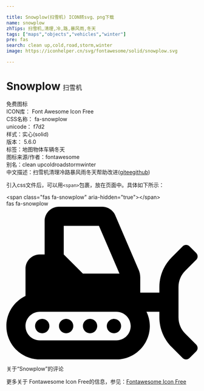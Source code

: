 ```yaml
---

title: Snowplow(扫雪机) ICON转svg、png下载
name: snowplow
zhTips: 扫雪机,清理,冷,路,暴风雨,冬天
tags: ["maps","objects","vehicles","winter"]
pre: fas
search: clean up,cold,road,storm,winter
image: https://iconhelper.cn/svg/fontawesome/solid/snowplow.svg

---
```


# Snowplow  <small style="font-size: 60%;font-weight: 100">扫雪机</small>


<div class="detail-page">
<p>
<span><span class="badge-success badge">免费图标</span> </span>
<br/>
<span>
ICON库：
<span class="badge-secondary badge">Font Awesome Icon Free</span> 
</span>
<br/>
<span>
CSS名称：
<span class="badge-secondary badge">fa-snowplow</span> 
</span>
<br/>
<span>
unicode：
<span class="badge-secondary badge">f7d2</span> 
<copy-btn content='f7d2' btn-title=""></copy-btn>
<copy-btn :content='String.fromCodePoint(parseInt("f7d2", 16))' btn-title="复制U"></copy-btn>
</span><br/><span>样式：<span class="badge-light badge">实心(solid)</span></span>
<br/>
<span>
版本：
<span class="badge-secondary badge">5.6.0</span> 
</span><br/><span>标签：<span class="badge-light badge"><router-link to="/tags/maps.html">地图</router-link></span><span class="badge-light badge"><router-link to="/tags/objects.html">物体</router-link></span><span class="badge-light badge"><router-link to="/tags/vehicles.html">车辆</router-link></span><span class="badge-light badge"><router-link to="/tags/winter.html">冬天</router-link></span></span>
<br/>
<span>图标来源/作者：<span class="badge-light badge">fontawesome</span></span> 
<br/>
<span>别名：<span class="badge-light badge">clean up</span><span class="badge-light badge">cold</span><span class="badge-light badge">road</span><span class="badge-light badge">storm</span><span class="badge-light badge">winter</span></span><br/><span class="zh-detail">中文描述：<span class="badge-primary badge">扫雪机</span><span class="badge-primary badge">清理</span><span class="badge-primary badge">冷</span><span class="badge-primary badge">路</span><span class="badge-primary badge">暴风雨</span><span class="badge-primary badge">冬天</span><span class="help-link"><span>帮助改进</span>(<a href="https://gitee.com/liuwave/icon-helper/edit/master/json/fontawesome/solid/snowplow.json" target="_blank" rel="noopener noreferrer">gitee</a><a href="https://github.com/liuwave/icon-helper/edit/master/json/fontawesome/solid/snowplow.json" target="_blank" rel="noopener noreferrer">github</a></span>)</span><br/>
</p>
</div>
<div class="alert alert-dark">
  <i class="fas fa-snowplow fa-xs"></i>
  <i class="fas fa-snowplow fa-sm"></i>
  <i class="fas fa-snowplow fa-lg"></i>
  <i class="fas fa-snowplow fa-2x"></i>
  <i class="fas fa-snowplow fa-3x"></i>
  <i class="fas fa-snowplow fa-5x"></i>
  <i class="fas fa-snowplow fa-7x"></i>
</div>
<div>
  <p>引入css文件后，可以用<code>&lt;span&gt;</code>包裹，放在页面中。具体如下所示：    
  </p>
  <div class="alert alert-primary" style="font-size: 14px">
    &lt;span class="fas fa-snowplow" aria-hidden="true"&gt;&lt;/span&gt;
    <copy-btn content='<span class="fas fa-snowplow" aria-hidden="true"></span>'></copy-btn>
  </div>
  <div class="alert alert-secondary">
    <i class="fas fa-snowplow"
    style="font-size: 24px"
    aria-hidden="true"></i> fas fa-snowplow
    <copy-btn content="fas fa-snowplow" btn-title="复制图标名称"></copy-btn>
  </div>
</div>
<div id="svg" class="svg-wrap">
<svg xmlns="http://www.w3.org/2000/svg" viewBox="0 0 640 512"><path d="M120 376c-13.3 0-24 10.7-24 24s10.7 24 24 24 24-10.7 24-24-10.7-24-24-24zm80 0c-13.3 0-24 10.7-24 24s10.7 24 24 24 24-10.7 24-24-10.7-24-24-24zm80 0c-13.3 0-24 10.7-24 24s10.7 24 24 24 24-10.7 24-24-10.7-24-24-24zm80 0c-13.3 0-24 10.7-24 24s10.7 24 24 24 24-10.7 24-24-10.7-24-24-24zm238.6 49.4c-14.5-14.5-22.6-34.1-22.6-54.6V269.2c0-20.5 8.1-40.1 22.6-54.6l36.7-36.7c6.2-6.2 6.2-16.4 0-22.6l-22.6-22.6c-6.2-6.2-16.4-6.2-22.6 0l-36.7 36.7c-26.5 26.5-41.4 62.4-41.4 99.9V288h-64v-50.9c0-8.7-1.8-17.2-5.2-25.2L364.5 29.1C356.9 11.4 339.6 0 320.3 0H176c-26.5 0-48 21.5-48 48v112h-16c-26.5 0-48 21.5-48 48v91.2C26.3 317.2 0 355.4 0 400c0 61.9 50.1 112 112 112h256c61.9 0 112-50.1 112-112 0-17.3-4.2-33.4-11.2-48H512v18.7c0 37.5 14.9 73.4 41.4 99.9l36.7 36.7c6.2 6.2 16.4 6.2 22.6 0l22.6-22.6c6.2-6.2 6.2-16.4 0-22.6l-36.7-36.7zM192 64h117.8l68.6 160H256l-64-64V64zm176 384H112c-26.5 0-48-21.5-48-48s21.5-48 48-48h256c26.5 0 48 21.5 48 48s-21.5 48-48 48z"/></svg>
</div>
<detail full-name='fa-snowplow'></detail>

<Vssue title="关于“Snowplow”的评论" >关于“Snowplow”的评论</Vssue>
    
<div><p>更多关于  Fontawesome Icon Free的信息，参见：<a target="_blank" href="https://iconhelper.cn/fontawesome.html">Fontawesome Icon Free</a>
</p></div>
